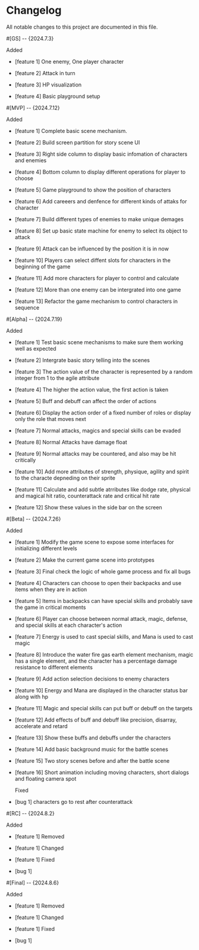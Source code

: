 
# Changelog
All notable changes to this project are documented in this file.

#[GS] -- {2024.7.3}

  Added

- [feature 1] One enemy, One player character

- [feature 2] Attack in turn

- [feature 3] HP visualization

- [feature 4] Basic playground setup

#[MVP] -- {2024.7.12}

  Added

- [feature 1] Complete basic scene mechanism.

- [feature 2] Build screen partition for story scene UI

- [feature 3] Right side column to display basic infomation of characters and enemies

- [feature 4] Bottom column to display different operations for player to choose

- [feature 5] Game playground to show the position of characters

- [feature 6] Add careeers and denfence for different kinds of attaks for character

- [feature 7] Build different types of enemies to make unique demages

- [feature 8] Set up basic state machine for enemy to select its object to attack

- [feature 9] Attack can be influenced by the position it is in now

- [feature 10] Players can select diffent slots for characters in the beginning of the game

- [feature 11] Add more characters for player to control and calculate

- [feature 12] More than one enemy can be intergrated into one game

- [feature 13] Refactor the game mechanism to control characters in sequence

#[Alpha] -- {2024.7.19}

  Added

- [feature 1] Test basic scene mechanisms to make sure them working well as expected

- [feature 2] Intergrate basic story telling into the scenes

- [feature 3] The action value of the character is represented by a random integer from 1 to the agile attribute

- [feature 4] The higher the action value, the first action is taken

- [feature 5] Buff and debuff can affect the order of actions

- [feature 6] Display the action order of a fixed number of roles or display only the role that moves next

- [feature 7] Normal attacks, magics and special skills can be evaded

- [feature 8] Normal Attacks have damage float

- [feature 9] Normal attacks may be countered, and also may be hit critically
 
- [feature 10] Add more attributes of strength, physique, agility and spirit to the characte depneding on their sprite

- [feature 11] Calculate and add subtle atrributes like dodge rate, physical and magical hit ratio, counterattack rate and critical hit rate

- [feature 12] Show these values in the side bar on the screen

#[Beta] -- {2024.7.26} 

  Added

- [feature 1] Modify the game scene to expose some interfaces for initializing different levels

- [feature 2] Make the current game scene into prototypes

- [feature 3] Final check the logic of whole game process and fix all bugs

- [feature 4] Characters can choose to open their backpacks and use items when they are in action

- [feature 5] Items in backpacks can have special skills and probably save the game in critical moments

- [feature 6] Player can choose between normal attack, magic, defense, and special skills at each character's action

- [feature 7] Energy is used to cast special skills, and Mana is used to cast magic

- [feature 8] Introduce the water fire gas earth element mechanism, magic has a single element, and the character has a percentage damage resistance to different elements

- [feature 9] Add action selection decisions to enemy characters

- [feature 10] Energy and Mana are displayed in the character status bar along with hp

- [feature 11] Magic and special skills can put buff or debuff on the targets

- [feature 12] Add effects of buff and debuff like precision, disarray, accelerate and retard

- [feature 13] Show these buffs and debuffs under the characters

- [feature 14] Add basic background music for the battle scenes

- [feature 15] Two story scenes before and after the battle scene

- [feature 16] Short animation including moving characters, short dialogs and floating camera spot

  Fixed

- [bug 1] characters go to rest after counterattack

#[RC] -- {2024.8.2} 

  Added

- [feature 1] 
  Removed

- [feature 1] 
  Changed

- [feature 1] 
  Fixed

- [bug 1] 

#[Final] -- {2024.8.6} 

  Added

- [feature 1] 
  Removed

- [feature 1] 
  Changed

- [feature 1] 
  Fixed

- [bug 1] 